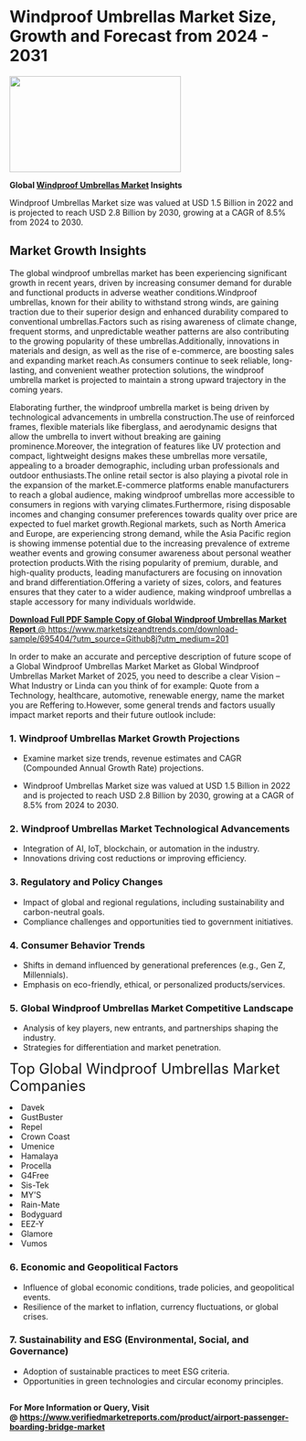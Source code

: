 <H1>Windproof Umbrellas Market Size, Growth and Forecast from 2024 - 2031</H1><img class="aligncenter size-medium wp-image-584254" src="https://thirdeyenews.in/wp-content/uploads/2024/09/Global-Market-Research-300x168.jpeg" alt="" width="300" height="168" /><p><strong>Global&nbsp;<a href="https://www.marketsizeandtrends.com/download-sample/695404/?utm_source=Github8j?utm_medium=201">Windproof Umbrellas Market</a> Insights</strong></p><p>Windproof Umbrellas Market size was valued at USD 1.5 Billion in 2022 and is projected to reach USD 2.8 Billion by 2030, growing at a CAGR of 8.5% from 2024 to 2030.</p><p><h2>Market Growth Insights</h2> <p>The global windproof umbrellas market has been experiencing significant growth in recent years, driven by increasing consumer demand for durable and functional products in adverse weather conditions.Windproof umbrellas, known for their ability to withstand strong winds, are gaining traction due to their superior design and enhanced durability compared to conventional umbrellas.Factors such as rising awareness of climate change, frequent storms, and unpredictable weather patterns are also contributing to the growing popularity of these umbrellas.Additionally, innovations in materials and design, as well as the rise of e-commerce, are boosting sales and expanding market reach.As consumers continue to seek reliable, long-lasting, and convenient weather protection solutions, the windproof umbrella market is projected to maintain a strong upward trajectory in the coming years.</p> <p><a href="#" target="_blank"></a></p> <p>Elaborating further, the windproof umbrella market is being driven by technological advancements in umbrella construction.The use of reinforced frames, flexible materials like fiberglass, and aerodynamic designs that allow the umbrella to invert without breaking are gaining prominence.Moreover, the integration of features like UV protection and compact, lightweight designs makes these umbrellas more versatile, appealing to a broader demographic, including urban professionals and outdoor enthusiasts.The online retail sector is also playing a pivotal role in the expansion of the market.E-commerce platforms enable manufacturers to reach a global audience, making windproof umbrellas more accessible to consumers in regions with varying climates.Furthermore, rising disposable incomes and changing consumer preferences towards quality over price are expected to fuel market growth.Regional markets, such as North America and Europe, are experiencing strong demand, while the Asia Pacific region is showing immense potential due to the increasing prevalence of extreme weather events and growing consumer awareness about personal weather protection products.With the rising popularity of premium, durable, and high-quality products, leading manufacturers are focusing on innovation and brand differentiation.Offering a variety of sizes, colors, and features ensures that they cater to a wider audience, making windproof umbrellas a staple accessory for many individuals worldwide.</p> <p><a href="#" target="_blank"></p><p><span class=""><strong>Download Full PDF Sample Copy of Global Windproof Umbrellas Market Report</strong> @ <a href="https://www.marketsizeandtrends.com/download-sample/695404/?utm_source=Github8j?utm_medium=201" target="_blank">https://www.marketsizeandtrends.com/download-sample/695404/?utm_source=Github8j?utm_medium=201</a></span></p><p>In order to make an accurate and perceptive description of future scope of a Global&nbsp;Windproof Umbrellas Market Market as Global&nbsp;Windproof Umbrellas Market Market of 2025, you need to describe a clear Vision &ndash; What Industry or Linda can you think of for example: Quote from a Technology, healthcare, automotive, renewable energy, name the market you are Reffering to.However, some general trends and factors usually impact market reports and their future outlook include:</p><h3>1.&nbsp;<strong>Windproof Umbrellas Market Growth Projections</strong></h3><ul><li>Examine market size trends, revenue estimates and CAGR (Compounded Annual Growth Rate) projections.</li><li><p>Windproof Umbrellas Market size was valued at USD 1.5 Billion in 2022 and is projected to reach USD 2.8 Billion by 2030, growing at a CAGR of 8.5% from 2024 to 2030.</p></li></ul><h3>2.&nbsp;<strong>Windproof Umbrellas Market Technological Advancements</strong></h3><ul><li>Integration of AI, IoT, blockchain, or automation in the industry.</li><li>Innovations driving cost reductions or improving efficiency.</li></ul><h3>3.&nbsp;<strong>Regulatory and Policy Changes</strong></h3><ul><li>Impact of global and regional regulations, including sustainability and carbon-neutral goals.</li><li>Compliance challenges and opportunities tied to government initiatives.</li></ul><h3>4.&nbsp;<strong>Consumer Behavior Trends</strong></h3><ul><li>Shifts in demand influenced by generational preferences (e.g., Gen Z, Millennials).</li><li>Emphasis on eco-friendly, ethical, or personalized products/services.</li></ul><h3>5.&nbsp;<strong>Global Windproof Umbrellas Market Competitive Landscape</strong></h3><ul><li>Analysis of key players, new entrants, and partnerships shaping the industry.</li><li>Strategies for differentiation and market penetration.</li></ul><p data-pm-slice="1 1 []"><span style="color: inherit; font-family: inherit; font-size: 25px;">Top Global Windproof Umbrellas Market Companies</span></p><div class="" data-test-id=""><p><li>Davek</li><li> GustBuster</li><li> Repel</li><li> Crown Coast</li><li> Umenice</li><li> Hamalaya</li><li> Procella</li><li> G4Free</li><li> Sis-Tek</li><li> MY'S</li><li> Rain-Mate</li><li> Bodyguard</li><li> EEZ-Y</li><li> Glamore</li><li> Vumos</li></p></div><h3>6.&nbsp;<strong>Economic and Geopolitical Factors</strong></h3><ul><li>Influence of global economic conditions, trade policies, and geopolitical events.</li><li>Resilience of the market to inflation, currency fluctuations, or global crises.</li></ul><h3>7.&nbsp;<strong>Sustainability and ESG (Environmental, Social, and Governance)</strong></h3><ul><li>Adoption of sustainable practices to meet ESG criteria.</li><li>Opportunities in green technologies and circular economy principles.</li></ul><h2><strong style="font-size: 14px;">For More Information or Query, Visit @&nbsp;</strong><a style="background-color: #ffffff; font-size: 14px;" href="https://www.marketsizeandtrends.com/report/windproof-umbrellas-market/" target="_blank">https://www.verifiedmarketreports.com/product/airport-passenger-boarding-bridge-market</a></h2>